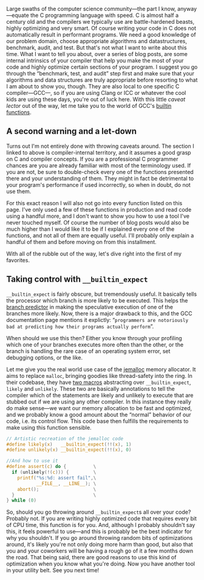 Large swaths of the computer science community—the part I know, anyway—equate the C programming language with speed. C is almost half a century old and the compilers we typically use are battle-hardened beasts, highly optimizing and very smart. Of course writing your code in C does not automatically result in performant programs. We need a good knowledge of our problem domain, choose appropriate algorithms and datastructures, benchmark, audit, and test. But that's not what I want to write about this time. What I want to tell you about, over a series of blog posts, are some internal intrinsics of your compiler that help you make the most of your code and highly optimize certain sections of your program. I suggest you go through the “benchmark, test, and audit” step first and make sure that your algorithms and data structures are truly appropriate before resorting to what I am about to show you, though. They are also local to one specific C compiler—GCC—, so if you are using Clang or ICC or whatever the cool kids are using these days, you're out of luck here. With this little *caveat lector* out of the way, let me take you to the world of GCC's [builtin functions](https://gcc.gnu.org/onlinedocs/gcc/Other-Builtins.html).

## A second warning and a let-down

Turns out I'm not entirely done with throwing caveats around. The section I linked to above is compiler-internal territory, and it assumes a good grasp on C and compiler concepts. If you are a professional C programmer chances are you are already familiar with most of the terminology used. If you are not, be sure to double-check every one of the functions presented there and your understanding of them. They might in fact be detrimental to your program's performance if used incorrectly, so when in doubt, do not use them.

For this exact reason I will also not go into every function listed on this page. I've only used a few of these functions in production and read code using a handful more, and I don't want to show you how to use a tool I've never touched myself. Of course the number of blog posts would also be much higher than I would like it to be if I explained every one of the functions, and not all of them are equally useful. I'll probably only explain a handful of them and before moving on from this installment.

With all of the rubble out of the way, let's dive right into the first of my favorites.

## Taking control with `__builtin_expect`

`__builtin_expect` is fairly obscure, but tremendously useful. It basically tells the processor which branch is more likely to be executed. This helps the [branch predictor](https://en.wikipedia.org/wiki/Branch_predictor) in making the speculative execution of one of the branches more likely. Now, there is a major drawback to this, and the GCC documentation page mentions it explictly: “`programmers are notoriously bad at predicting how their programs actually perform`”.

When should we use this then? Either you know through your profiling which one of your branches executes more often than the other, or the branch is handling the rare case of an operating system error, set debugging options, or the like.

Let me give you the real world use case of the [jemalloc](https://github.com/jemalloc/jemalloc/blob/c0cc5db8717dd1d890bd52b687d9eef64a49554f/include/jemalloc/internal/util_types.h#L72) memory allocator. It aims to replace `malloc`, bringing goodies like thread-safety into the ring. In their codebase, they have [two macros](https://github.com/jemalloc/jemalloc/blob/c0cc5db8717dd1d890bd52b687d9eef64a49554f/include/jemalloc/internal/util_types.h#L72) abstracting over `__builtin_expect`, `likely` and `unlikely`. These two are basically annotations to tell the compiler which of the statements are likely and unlikely to execute that are stubbed out if we are using any other compiler. In this instance they really do make sense—we want our memory allocation to be fast and optimized, and we probably know a good amount about the “normal” behavior of our code, i.e. its control flow. This code base then fulfills the requirements to make using this function sensible.

```C
// Artistic recreation of the jemalloc code
#define likely(x)   __builtin_expect(!!(x), 1)
#define unlikely(x) __builtin_expect(!!(x), 0)

//And how to use it
#define assert(c) do {          \
  if (unlikely(!(c))) {         \
    printf("%s:%d: assert fail",\
           __FILE__, __LINE__); \
    abort();                    \
  }                             \
} while (0)
```

So, should you go throwing around `__builtin_expect`s all over your code? Probably not. If you are writing highly optimized code that requires every bit of CPU time, this function is for you. And, although I probably shouldn't say this, it feels powerful to use—and this is probably be the best indicator for why you shouldn't. If you go around throwing random bits of optimizations around, it's likely you're not only doing more harm than good, but also that you and your coworkers will be having a rough go of it a few months down the road. That being said, there are good reasons to use this kind of optimization when you know what you're doing. Now you have another tool in your utility belt. See you next time!
